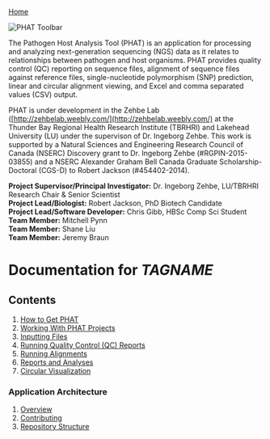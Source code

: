 [Home](https://chgibb.github.io/PHATDocs/)

![PHAT Toolbar](https://github.com/chgibb/PHATDocs/docs/docs/latest/PHATtoolbar.png)

The Pathogen Host Analysis Tool (PHAT) is an application for processing and analyzing next-generation sequencing (NGS) data as it relates to relationships between pathogen and host organisms. PHAT provides quality control (QC) reporting on sequence files, alignment of sequence files against reference files, single-nucleotide polymorphism (SNP) prediction, linear and circular alignment viewing, and Excel and comma separated values (CSV) output.

PHAT is under development in the Zehbe Lab ([http://zehbelab.weebly.com/](http://zehbelab.weebly.com/) at the Thunder Bay Regional Health Research Institute (TBRHRI) and Lakehead University (LU) under the supervison of Dr. Ingeborg Zehbe. This work is supported by a Natural Sciences and Engineering Research Council of Canada (NSERC) Discovery grant to Dr. Ingeborg Zehbe (#RGPIN-2015-03855) and a NSERC Alexander Graham Bell Canada Graduate Scholarship-Doctoral (CGS-D) to Robert Jackson (#454402-2014).

**Project Supervisor/Principal Investigator:** Dr. Ingeborg Zehbe, LU/TBRHRI Research Chair & Senior Scientist    
**Project Lead/Biologist:** Robert Jackson, PhD Biotech Candidate    
**Project Lead/Software Developer:** Chris Gibb, HBSc Comp Sci Student  
**Team Member:** Mitchell Pynn  
**Team Member:** Shane Liu  
**Team Member:** Jeremy Braun  


# Documentation for $TAGNAME$
## Contents
1. [How to Get PHAT](https://chgibb.github.io/PHATDocs/docs/latest/howToGetPHAT)
2. [Working With PHAT Projects](https://chgibb.github.io/PHATDocs/docs/latest/projects)
3. [Inputting Files](https://chgibb.github.io/PHATDocs/docs/latest/inputtingFiles)
4. [Running Quality Control (QC) Reports](https://chgibb.github.io/PHATDocs/docs/latest/QCReports)
5. [Running Alignments](https://chgibb.github.io/PHATDocs/docs/latest/runningAlignments)
6. [Reports and Analyses](https://chgibb.github.io/PHATDocs/docs/latest/reportsAndAnalyses)
7. [Circular Visualization](https://chgibb.github.io/PHATDocs/docs/latest/circularVisualization)

### Application Architecture
1. [Overview](https://chgibb.github.io/PHATDocs/docs/latest/archOverview)
2. [Contributing](https://chgibb.github.io/PHATDocs/docs/latest/contributingGuide)
3. [Repository Structure](https://chgibb.github.io/PHATDocs/docs/latest/repoStructure)
